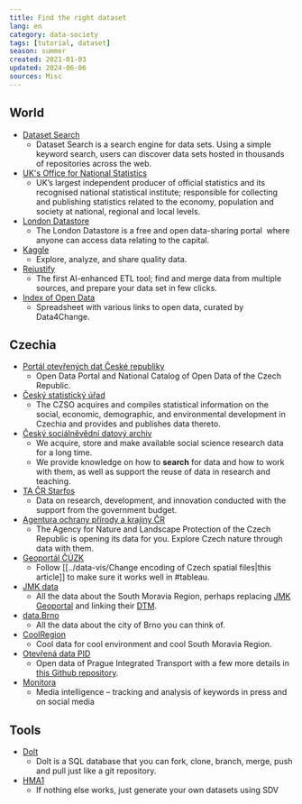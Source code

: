 ```yaml
---
title: Find the right dataset
lang: en
category: data-society
tags: [tutorial, dataset]
season: summer
created: 2021-01-03
updated: 2024-06-06
sources: Misc
---
```


## World
* [Dataset Search](https://datasetsearch.research.google.com/)
	* Dataset Search is a search engine for data sets. Using a simple keyword search, users can discover data sets hosted in thousands of repositories across the web.
* [UK's Office for National Statistics](https://www.ons.gov.uk/)
	* UK’s largest independent producer of official statistics and its recognised national statistical institute; responsible for collecting and publishing statistics related to the economy, population and society at national, regional and local levels.
* [London Datastore](https://data.london.gov.uk/)
	* The London Datastore is a free and open data-sharing portal  where anyone can access data relating to the capital.
* [Kaggle](https://www.kaggle.com/datasets)
	* Explore, analyze, and share quality data.
* [Rejustify](https://rejustify.com/)
	* The first AI-enhanced ETL tool; find and merge data from multiple sources, and prepare your data set in few clicks.
* [Index of Open Data](https://docs.google.com/spreadsheets/d/1KzZ1h9q3pdjUUyO12N6zUgOazMJXtx4Gye8JsEkah2I/edit#gid=787854630)
	* Spreadsheet with various links to open data, curated by Data4Change.

## Czechia
* [Portál otevřených dat České republiky](https://data.gov.cz/)
	* Open Data Portal and National Catalog of Open Data of the Czech Republic.
* [Český statistický úřad](https://www.czso.cz/)
	* The CZSO acquires and compiles statistical information on the social, economic, demographic, and environmental development in Czechia and provides and publishes data thereto.
* [Český sociálněvědní datový archiv](https://archiv.soc.cas.cz/cz/)
	* We acquire, store and make available social science research data for a long time. 
	* We provide knowledge on how to **search** for data and how to work with them, as well as support the reuse of data in research and teaching.
* [TA ČR Starfos](https://starfos.tacr.cz/cs)
	* Data on research, development, and innovation conducted with the support from the government budget.
* [Agentura ochrany přírody a krajiny ČR](https://gis-aopkcr.opendata.arcgis.com/)
	* The Agency for Nature and Landscape Protection of the Czech Republic is opening its data for you. Explore Czech nature through data with them.
* [Geoportál ČÚZK](https://geoportal.cuzk.cz/)
	* Follow [[../data-vis/Change encoding of Czech spatial files\|this article]] to make sure it works well in #tableau.  
* [JMK data](https://geodata-jmkgis.opendata.arcgis.com/)
	* All the data about the South Moravia Region, perhaps replacing [JMK Geoportal](https://mapy.jmk.cz/) and linking their [DTM](https://dtm.jmk.cz/dtm/map/public?).
* [data.Brno](https://data.brno.cz/)
	* All the data about the city of Brno you can think of.
* [CoolRegion](https://coolregion.eu/)
	* Cool data for cool environment and cool South Moravia Region.
* [Otevřená data PID](https://pid.cz/o-systemu/opendata/)
	* Open data of Prague Integrated Transport with a few more details in [this Github repository](https://github.com/datastory/dpp-prepravni-pruzkumy).
* [Monitora](https://monitora.cz/)
	* Media intelligence – tracking and analysis of keywords in press and on social media

## Tools
* [Dolt](https://github.com/dolthub/dolt)
	* Dolt is a SQL database that you can fork, clone, branch, merge, push and pull just like a git repository.
* [HMA1](https://sdv.dev/SDV/user_guides/relational/hma1.html)
	* If nothing else works, just generate your own datasets using SDV